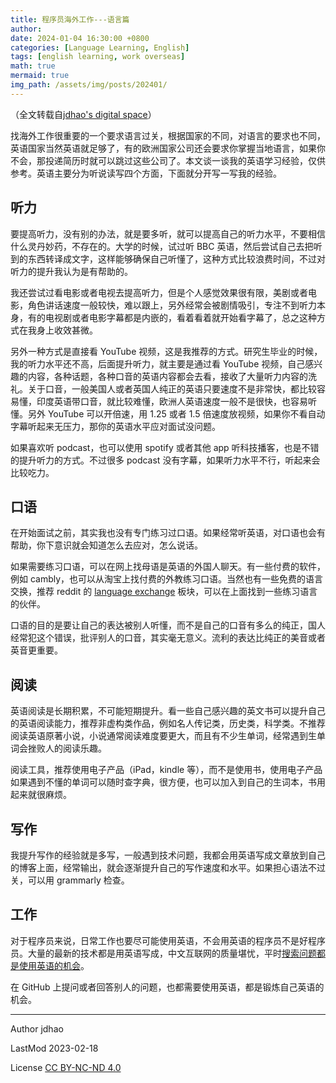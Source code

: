 ```yaml
---
title: 程序员海外工作---语言篇
author: 
date: 2024-01-04 16:30:00 +0800
categories: [Language Learning, English]
tags: [english learning, work overseas]
math: true
mermaid: true
img_path: /assets/img/posts/202401/
---
```


（全文转载自[jdhao's digital space](https://jdhao.github.io/2023/02/18/work_overseas_english/)）

找海外工作很重要的一个要求语言过关，根据国家的不同，对语言的要求也不同，英语国家当然英语就足够了，有的欧洲国家公司还会要求你掌握当地语言，如果你不会，那投递简历时就可以跳过这些公司了。本文谈一谈我的英语学习经验，仅供参考。英语主要分为听说读写四个方面，下面就分开写一写我的经验。

## 听力

要提高听力，没有别的办法，就是要多听，就可以提高自己的听力水平，不要相信什么灵丹妙药，不存在的。大学的时候，试过听 BBC 英语，然后尝试自己去把听到的东西转译成文字，这样能够确保自己听懂了，这种方式比较浪费时间，不过对听力的提升我认为是有帮助的。

我还尝试过看电影或者电视去提高听力，但是个人感觉效果很有限，美剧或者电影，角色讲话速度一般较快，难以跟上，另外经常会被剧情吸引，专注不到听力本身，有的电视剧或者电影字幕都是内嵌的，看着看着就开始看字幕了，总之这种方式在我身上收效甚微。

另外一种方式是直接看 YouTube 视频，这是我推荐的方式。研究生毕业的时候，我的听力水平还不高，后面提升听力，就主要是通过看 YouTube 视频，自己感兴趣的内容，各种话题，各种口音的英语内容都会去看，接收了大量听力内容的洗礼。关于口音，一般美国人或者英国人纯正的英语只要速度不是非常快，都比较容易懂，印度英语带口音，就比较难懂，欧洲人英语速度一般不是很快，也容易听懂。另外 YouTube 可以开倍速，用 1.25 或者 1.5 倍速度放视频，如果你不看自动字幕听起来无压力，那你的英语水平应对面试没问题。

如果喜欢听 podcast，也可以使用 spotify 或者其他 app 听科技播客，也是不错的提升听力的方式。不过很多 podcast 没有字幕，如果听力水平不行，听起来会比较吃力。

## 口语

在开始面试之前，其实我也没有专门练习过口语。如果经常听英语，对口语也会有帮助，你下意识就会知道怎么去应对，怎么说话。

如果需要练习口语，可以在网上找母语是英语的外国人聊天。有一些付费的软件，例如 cambly，也可以从淘宝上找付费的外教练习口语。当然也有一些免费的语言交换，推荐 reddit 的 [language exchange](https://www.reddit.com/r/language_exchange/) 板块，可以在上面找到一些练习语言的伙伴。

口语的目的是要让自己的表达被别人听懂，而不是自己的口音有多么的纯正，国人经常犯这个错误，批评别人的口音，其实毫无意义。流利的表达比纯正的美音或者英音更重要。

## 阅读

英语阅读是长期积累，不可能短期提升。看一些自己感兴趣的英文书可以提升自己的英语阅读能力，推荐非虚构类作品，例如名人传记类，历史类，科学类。不推荐阅读英语原著小说，小说通常阅读难度要更大，而且有不少生单词，经常遇到生单词会挫败人的阅读乐趣。

阅读工具，推荐使用电子产品（iPad，kindle 等），而不是使用书，使用电子产品如果遇到不懂的单词可以随时查字典，很方便，也可以加入到自己的生词本，书用起来就很麻烦。

## 写作

我提升写作的经验就是多写，一般遇到技术问题，我都会用英语写成文章放到自己的博客上面，经常输出，就会逐渐提升自己的写作速度和水平。如果担心语法不过关，可以用 grammarly 检查。

## 工作

对于程序员来说，日常工作也要尽可能使用英语，不会用英语的程序员不是好程序员。大量的最新的技术都是用英语写成，中文互联网的质量堪忧，平时[搜索问题都是](https://jdhao.github.io/2020/01/22/why_use_english_and_google/)[使用英语的机会](https://jdhao.github.io/2020/05/09/search_for_solution_with_web_engine/#使用英文搜索)。

在 GitHub 上提问或者回答别人的问题，也都需要使用英语，都是锻炼自己英语的机会。



---


Author jdhao

LastMod 2023-02-18

License [CC BY-NC-ND 4.0](https://creativecommons.org/licenses/by-nc-nd/4.0/)

